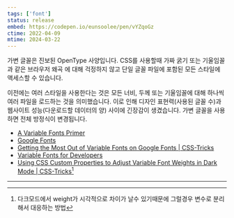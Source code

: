 ```yaml
---
tags: ['font']
status: release
embed: https://codepen.io/eunsoolee/pen/vYZqoGz
ctime: 2022-04-09
mtime: 2024-03-22
---
```


가변 글꼴은 진보된 OpenType 사양입니다. CSS를 사용할때 가짜 굵기 또는 기울임꼴과 같은 브라우저 왜곡 에 대해 걱정하지 않고 단일 글꼴 파일에 포함된 모든 스타일에 액세스할 수 있습니다.

이전에는 여러 스타일을 사용한다는 것은 모든 너비, 두께 또는 기울임꼴에 대해 하나씩 여러 파일을 로드하는 것을 의미했습니다. 이로 인해 디자인 표현력(사용된 글꼴 수)과 웹사이트 성능(다운로드할 데이터의 양) 사이에 긴장감이 생겼습니다. 가변 글꼴을 사용하면 전체 방정식이 변경됩니다.

- [A Variable Fonts Primer](https://variablefonts.io/)
- [Google Fonts](https://fonts.google.com/specimen/Hahmlet?vfonly=true&subset=korean#standard-styles)
- [Getting the Most Out of Variable Fonts on Google Fonts | CSS-Tricks](https://css-tricks.com/getting-the-most-out-of-variable-fonts-on-google-fonts/)
- [Variable Fonts for Developers](https://variablefonts.dev/)
- [Using CSS Custom Properties to Adjust Variable Font Weights in Dark Mode | CSS-Tricks](https://css-tricks.com/using-css-custom-properties-to-adjust-variable-font-weights-in-dark-mode/)[^1]

---

[^1]: 다크모드에서 weight가 시각적으로 차이가 날수 있기때문에 그럴경우 변수로 분리해서 대응하는 방법